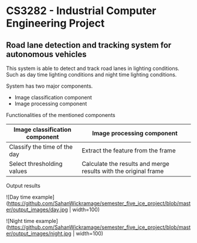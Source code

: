 # CS3282 - Industrial Computer Engineering Project

## Road lane detection and tracking system for autonomous vehicles

This system is able to detect and track road lanes in lighting conditions. Such as day time lighting conditions and night time lighting conditions.

System has two major components.

* Image classification component
* Image processing component

Functionalities of the mentioned components

Image classification component | Image processing component
------------------------------ | --------------------------
Classify the time of the day   | Extract the feature from the frame
Select thresholding values     | Calculate the results and merge results with the original frame

Output results 

![Day time example](https://github.com/SahanWickramage/semester_five_ice_project/blob/master/output_images/day.jpg | width=100)

![Night time example](https://github.com/SahanWickramage/semester_five_ice_project/blob/master/output_images/night.jpg | width=100)

